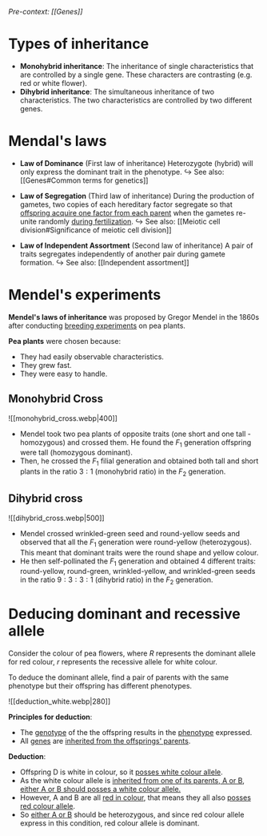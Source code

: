 *Pre-context: [[Genes]]*

# Types of inheritance
- **Monohybrid inheritance**: The inheritance of <span class="hi-blue">single characteristics</span> that are controlled by a <span class="hi-blue">single gene</span>. These characters are <span class="hi-green">contrasting</span> (e.g. red or white flower).
- **Dihybrid inheritance**: The simultaneous inheritance of <span class="hi-blue">two characteristics</span>. The two characteristics are <span class="hi-green">controlled by two different genes</span>.

# Mendal's laws
- **Law of Dominance** (First law of inheritance)
  Heterozygote (hybrid) will only express the dominant trait in the phenotype.
  ↪ See also: [[Genes#Common terms for genetics]]

- **Law of Segregation** (Third law of inheritance)
  During the production of gametes, two copies of each hereditary factor segregate so that <u>offspring acquire one factor from each parent</u> when the gametes re-unite randomly <u>during fertilization</u>.
  ↪ See also: [[Meiotic cell division#Significance of meiotic cell division]]

- **Law of Independent Assortment** (Second law of inheritance)
  A pair of traits segregates independently of another pair during gamete formation.
  ↪ See also: [[Independent assortment]]

# Mendel's experiments
**Mendel's laws of inheritance** was proposed by Gregor Mendel in the 1860s after conducting <u>breeding experiments</u> on <span class="hi-blue">pea plants</span>.

**Pea plants** were chosen because:
- They had easily observable characteristics.
- They grew fast.
- They were easy to handle.

## Monohybrid Cross
![[monohybrid_cross.webp|400]]
- Mendel took two pea plants of opposite traits (one short and one tall - <span class="hi-green">homozygous</span>) and crossed them. He found the $F_1$ generation offspring were tall (<span class="hi-green">homozygous dominant</span>).
- Then, he crossed the $F_1$ filial generation and obtained both tall and short plants in the ratio $3:1$ (<span class="hi-blue">monohybrid ratio</span>) in the $F_2$ generation.

## Dihybrid cross
![[dihybrid_cross.webp|500]]
- Mendel crossed wrinkled-green seed and round-yellow seeds and observed that all the $F_1$ generation were round-yellow (<span class="hi-green">heterozygous</span>). This meant that dominant traits were the round shape and yellow colour.
- He then self-pollinated the $F_1$ generation and obtained 4 different traits: round-yellow, round-green, wrinkled-yellow, and wrinkled-green seeds in the ratio $9:3:3:1$ (<span class="hi-blue">dihybrid ratio</span>) in the $F_2$ generation.

# Deducing dominant and recessive allele
Consider the colour of pea flowers, where $R$ represents the dominant allele for red colour, $r$ represents the recessive allele for white colour.

To deduce the dominant allele, find a pair of <span class="hi-green">parents with the same phenotype</span> but their <span class="hi-green">offspring has different phenotypes</span>.

![[deduction_white.webp|280]]

**Principles for deduction**:
- The <u>genotype</u> of the the offspring results in the <u>phenotype</u> expressed.
- All <u>genes</u> are <u>inherited from the offsprings' parents</u>.

**Deduction**:
- Offspring D is white in colour, so it <u>posses white colour allele</u>.
- As the white colour allele is <u>inherited from one of its parents, A or B</u>, <u>either A or B should posses a white colour allele.</u>
- However, A and B are all <u>red in colour</u>, that means they all also <u>posses red colour allele</u>.
- So <u>either A or B</u> should be <span class="hi-blue">heterozygous</span>, and since red colour allele express in this condition, red colour allele is dominant.
